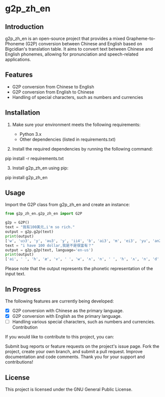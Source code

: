 # g2p_zh_en

## Introduction

g2p_zh_en is an open-source project that provides a mixed Grapheme-to-Phoneme (G2P) conversion between Chinese and English based on Bigcidian's translation table. It aims to convert text between Chinese and English phonemes, allowing for pronunciation and speech-related applications.

## Features

- G2P conversion from Chinese to English
- G2P conversion from English to Chinese
- Handling of special characters, such as numbers and currencies

## Installation

1. Make sure your environment meets the following requirements:
   - Python 3.x
   - Other dependencies (listed in requirements.txt)

2. Install the required dependencies by running the following command:

pip install -r requirements.txt


3. Install g2p_zh_en using pip:

pip install g2p_zh_en


## Usage

Import the G2P class from g2p_zh_en and create an instance:

```python
from g2p_zh_en.g2p_zh_en import G2P

g2p = G2P()
text = "我有100美元,i'm so rich."
output = g2p.g2p(text)
print(output)
['w', 'uɔ3', 'y', 'əu3', 'y', 'ii4', 'b', 'ai3', 'm', 'ei3', 'yu', 'an2', ',', ' ', 'ai', 'm', ' ', 's', 'əu', ' ', 'r', 'i', 'ch', ' ', '.']
text = "i have 100 dollar,我是不是很富有？"
output = g2p.g2p(text, language='en-us')
print(output)
['ai', ' ', 'h', 'æ', 'v', ' ', 'w', 'ʌ', 'n', ' ', 'h', 'ʌ', 'n', 'd', 'r', 'ə', 'd', ' ', 'd', 'a', 'l', 'ər', ' ', ',', ' ', 'w', 'uɔ3', 'sh', 'iii4', 'b', 'uu2', 'sh', 'iii4', 'h', 'ən3', 'f', 'uu4', 'y', 'əu3', ' ', '？']
```

Please note that the output represents the phonetic representation of the input text.

## In Progress
The following features are currently being developed:

- [x] G2P conversion with Chinese as the primary language.
- [x] G2P conversion with English as the primary language.
- [ ] Handling various special characters, such as numbers and currencies.
Contribution

If you would like to contribute to this project, you can:

Submit bug reports or feature requests on the project's issue page.
Fork the project, create your own branch, and submit a pull request.
Improve documentation and code comments.
Thank you for your support and contributions!


## License
This project is licensed under the GNU General Public License.